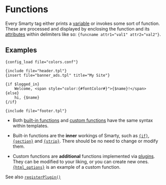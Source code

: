 # Functions

Every Smarty tag either prints a [variable](language-syntax-variables.md) or
invokes some sort of function. These are processed and displayed by
enclosing the function and its [attributes](language-syntax-attributes.md)
within delimiters like so: `{funcname attr1="val1" attr2="val2"}`.

## Examples

```smarty
{config_load file="colors.conf"}

{include file="header.tpl"}
{insert file="banner_ads.tpl" title="My Site"}

{if $logged_in}
    Welcome, <span style="color:{#fontColor#}">{$name}!</span>
{else}
    hi, {$name}
{/if}

{include file="footer.tpl"}
```
      
-   Both [built-in functions](../language-builtin-functions/index.md) and [custom
    functions](../language-custom-functions/index.md) have the same syntax within
    templates.

-   Built-in functions are the **inner** workings of Smarty, such as
    [`{if}`](../language-builtin-functions/language-function-if.md),
    [`{section}`](../language-builtin-functions/language-function-section.md) and
    [`{strip}`](../language-builtin-functions/language-function-strip.md). There should be no need to
    change or modify them.

-   Custom functions are **additional** functions implemented via
    [plugins](../../programmers/plugins.md). They can be modified to your liking, or you can
    create new ones. [`{html_options}`](../language-custom-functions/language-function-html-options.md)
    is an example of a custom function.

See also [`registerPlugin()`](../../programmers/api-functions/api-register-plugin.md)
